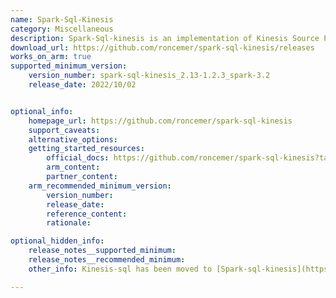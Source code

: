 ```yaml
---
name: Spark-Sql-Kinesis
category: Miscellaneous
description: Spark-Sql-kinesis is an implementation of Kinesis Source Provider in Spark Structured Streaming.
download_url: https://github.com/roncemer/spark-sql-kinesis/releases
works_on_arm: true
supported_minimum_version:
    version_number: spark-sql-kinesis_2.13-1.2.3_spark-3.2
    release_date: 2022/10/02


optional_info:
    homepage_url: https://github.com/roncemer/spark-sql-kinesis
    support_caveats:
    alternative_options:
    getting_started_resources:
        official_docs: https://github.com/roncemer/spark-sql-kinesis?tab=readme-ov-file#spark-version-32x
        arm_content:
        partner_content:
    arm_recommended_minimum_version:
        version_number:
        release_date:
        reference_content:
        rationale:

optional_hidden_info:
    release_notes__supported_minimum:
    release_notes__recommended_minimum:
    other_info: Kinesis-sql has been moved to [Spark-sql-kinesis](https://github.com/roncemer/spark-sql-kinesis). There are no Linux/ARM64 release notes. Project can be built with mvn on The Neoverse N1.

---
```

